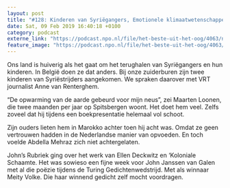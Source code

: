 ```yaml
---
layout: post
title: "#128: Kinderen van Syriëgangers, Emotionele klimaatwetenschapper en achtergelaten in Marokko"
date: Sat, 09 Feb 2019 16:40:18 +0100
category: podcast
externe_link: "https://podcast.npo.nl/file/het-beste-uit-het-oog/4063/nporadio1_het-beste-uit-het-oog_20190209_128-kinderen-van-syriegangers-emotionele-klimaatwetenschapper-en-achtergelaten-in-marokko_CBV7HR.mp3"
feature_image: "https://podcast.npo.nl/file/het-beste-uit-het-oog/4063/nporadio1_het-beste-uit-het-oog_20190209_128-kinderen-van-syriegangers-emotionele-klimaatwetenschapper-en-achtergelaten-in-marokko_CBV7HR.mp3"
---
```


Ons land is huiverig als het gaat om het terughalen van Syriëgangers en hun kinderen. In België doen ze dat anders. Bij onze zuiderburen zijn twee kinderen van Syriëstrijders aangekomen.  We spraken daarover met VRT journalist Anne van Renterghem. 

“De opwarming van de aarde gebeurd voor mijn neus”, zei Maarten Loonen, die twee maanden per jaar op Spitsbergen woont. Het doet hem veel. Zelfs zoveel dat hij tijdens een boekpresentatie helemaal vol schoot. 

Zijn ouders lieten hem in Marokko achter toen hij acht was. Omdat ze geen vertrouwen hadden in de Nederlandse manier van opvoeden. En toch voelde Abdella Mehraz zich niet achtergelaten. 

John’s Rubriek ging over het werk van Ellen Deckwitz en ‘Koloniale Schaamte. Het was sowieso een fijne week voor John Janssen van Galen met al die poëzie tijdens de Turing Gedichtenwedstrijd. Met als winnaar Meity Volke. Die haar winnend gedicht zelf mocht voordragen.
